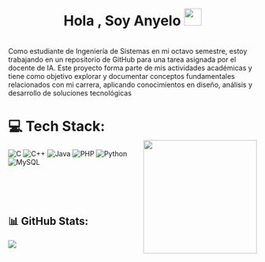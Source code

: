 <h1 align="center">Hola , Soy Anyelo <img src="https://media.giphy.com/media/hvRJCLFzcasrR4ia7z/giphy.gif" width="35"></h1>

<br>Como estudiante de Ingeniería de Sistemas en mi octavo semestre, estoy trabajando en un repositorio de GitHub para una tarea asignada por el docente de IA. Este proyecto forma parte de mis actividades académicas y tiene como objetivo explorar y documentar conceptos fundamentales relacionados con mi carrera, aplicando conocimientos en diseño, análisis y desarrollo de soluciones tecnológicas
 <br/>

# 💻 Tech Stack: <picture>  <br/><img align="right" src="https://github.com/7oSkaaa/7oSkaaa/blob/main/Images/Right_Side.gif?raw=true" width = 230px></picture>

![C](https://img.shields.io/badge/c-%2300599C.svg?style=for-the-badge&logo=c&logoColor=white) ![C++](https://img.shields.io/badge/c++-%2300599C.svg?style=for-the-badge&logo=c%2B%2B&logoColor=white) ![Java](https://img.shields.io/badge/java-%23ED8B00.svg?style=for-the-badge&logo=openjdk&logoColor=white) ![PHP](https://img.shields.io/badge/php-%23777BB4.svg?style=for-the-badge&logo=php&logoColor=white) ![Python](https://img.shields.io/badge/python-3670A0?style=for-the-badge&logo=python&logoColor=ffdd54) ![MySQL](https://img.shields.io/badge/mysql-4479A1.svg?style=for-the-badge&logo=mysql&logoColor=white)
 <br/>
   <br/>
    <br/>
     <br/>
      <br/>
## 📊 GitHub Stats:
![](https://github-readme-stats.vercel.app/api?username=Viernes15&theme=radical&hide_border=false&include_all_commits=false&count_private=false)<br/>



<!-- Proudly created with GPRM ( https://gprm.itsvg.in ) -->
